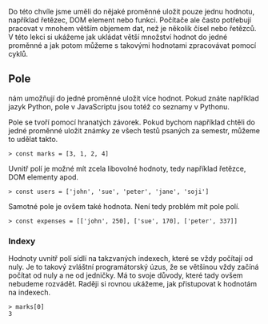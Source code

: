 Do této chvíle jsme uměli do nějaké proměnné uložit pouze jednu hodnotu, například řetězec, DOM element nebo funkci. Počítače ale často potřebují pracovat v mnohem větším objemem dat, než je několik čísel nebo řetězců. V této lekci si ukážeme jak ukládat větší množství hodnot do jedné proměnné a jak potom můžeme s takovými hodnotami zpracovávat pomocí cyklů.

## Pole

<term cs="Pole" en="Array"> nám umožňují do jedné proměnné uložit více hodnot. Pokud znáte například jazyk Python, pole v JavaScriptu jsou totéž co seznamy v Pythonu.

Pole se tvoří pomocí hranatých závorek. Pokud bychom například chtěli do jedné proměnné uložit známky ze všech testů psaných za semestr, můžeme to udělat takto.

```jscon
> const marks = [3, 1, 2, 4]
```

Uvnitř polí je možné mít zcela libovolné hodnoty, tedy například řetězce, DOM elementy apod.

```jscon
> const users = ['john', 'sue', 'peter', 'jane', 'soji']
```

Samotné pole je ovšem také hodnota. Není tedy problém mít pole polí.

```jscon
> const expenses = [['john', 250], ['sue', 170], ['peter', 337]]
```

### Indexy

Hodnoty uvnitř polí sídlí na takzvaných indexech, které se vždy počítají od nuly. Je to takový zvláštní programátorský úzus, že se většinou vždy začíná počítat od nuly a ne od jedničky. Má to svoje důvody, které tady ovšem nebudeme rozvádět. Raději si rovnou ukážeme, jak přistupovat k hodnotám na indexech.

```jscon
> marks[0]
3
```
